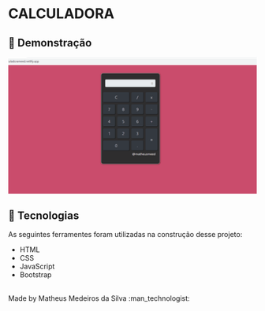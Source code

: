 <div align=”center”><h1>CALCULADORA</h1></div>


## :camera_flash: Demonstração
<img src='./img/calculator.gif'></img>

## :rocket: Tecnologias

As seguintes ferramentes foram utilizadas na construção desse projeto:

- HTML
- CSS
- JavaScript
- Bootstrap

<br>
    Made by Matheus Medeiros da Silva :man_technologist:
